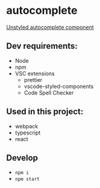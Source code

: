 # autocomplete

[Unstyled autocomplete component](src/components/Autocomplete)

## Dev requirements:

- Node
- npm
- VSC extensions
  - prettier
  - vscode-styled-components
  - Code Spell Checker

## Used in this project:

- webpack
- typescript
- react

## Develop

- `npm i`
- `npm start`
